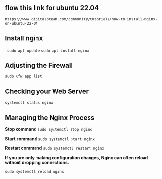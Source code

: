 ## flow this link for ubuntu 22.04

``https://www.digitalocean.com/community/tutorials/how-to-install-nginx-on-ubuntu-22-04``

## Install nginx

`` sudo apt update``
``sudo apt install nginx``

## Adjusting the Firewall

``sudo ufw app list``

##  Checking your Web Server

``systemctl status nginx``

## Managing the Nginx Process

**Stop command**
``sudo systemctl stop nginx``

**Start command**
``sudo systemctl start nginx``

**Restart command**
``sudo systemctl restart nginx``


**If you are only making configuration changes, Nginx can often reload without dropping connections.**

``sudo systemctl reload nginx``



